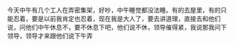 <p>今天中午有几个工人在弄密集架，好吵，中午睡觉都没法睡。有的去屋里，有的只能忍着，要是以前我肯定也忍着，现在我是大人了，要去讲道理，直接去和他们说，问他们中午休息不，要不休息下吧，他们说不休，领导催得紧，我说那我问下领导，领导才来跟他们说下午弄</p>